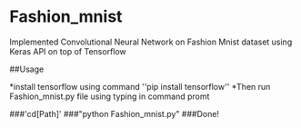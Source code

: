 # Fashion_mnist
 Implemented Convolutional Neural Network on Fashion Mnist dataset using Keras API on top of Tensorflow

 ##Usage

 *install tensorflow using command ''pip install tensorflow''
 *Then run Fashion_mnist.py file using typing in command promt 

 ###'cd[Path]'
 ###"python Fashion_mnist.py"
 ###Done!
